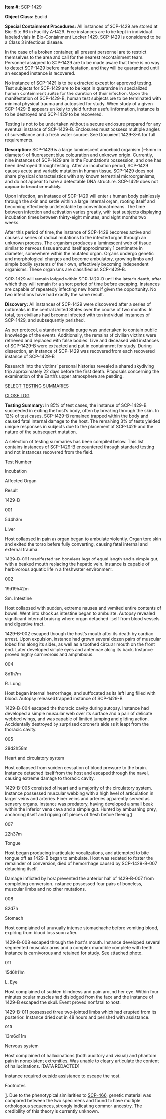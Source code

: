 **Item #:** SCP-1429

**Object Class:** Euclid

**Special Containment Procedures:** All instances of SCP-1429 are stored at Bio-Site 66 in Facility A-1429. Free instances are to be kept in individual labeled vials in Bio-Containment Locker 1429. SCP-1429 is considered to be a Class 3 infectious disease.

In the case of a broken container, all present personnel are to restrict themselves to the area and call for the nearest recontainment team. Personnel assigned to SCP-1429 are to be made aware that there is no way to detect SCP-1429 before manifestation, and they will be quarantined until an escaped instance is recovered.

No instance of SCP-1429 is to be extracted except for approved testing. Test subjects for SCP-1429 are to be kept in quarantine in specialized human containment suites for the duration of their infection. Upon the manifestation of SCP-1429-B, human test subjects are to be terminated with minimal physical trauma and autopsied for study. When study of a given SCP-1429-B appears unlikely to yield further useful information, instance is to be destroyed and SCP-1429 to be recovered.

Testing is not to be undertaken without a secure enclosure prepared for any eventual instance of SCP-1429-B. Enclosures must possess multiple angles of surveillance and a fresh water source. See Document 1429-3-A for full requirements.

**Description:** SCP-1429 is a large luminescent amoeboid organism (~5mm in diameter) of fluorescent blue colouration and unknown origin. Currently, nine instances of SCP-1429 are in the Foundation’s possession, and one has been destroyed through testing. After an incubation period, SCP-1429 causes acute and variable mutation in human tissue. SCP-1429 does not share physical characteristics with any known terrestrial microorganisms, and do not appear to have a detectable DNA structure. SCP-1429 does not appear to breed or multiply.

Upon infection, an instance of SCP-1429 will enter a human body painlessly through the skin and settle within a large internal organ, rooting itself and becoming effectively undetectable by conventional means. The time between infection and activation varies greatly, with test subjects displaying incubation times between thirty-eight minutes, and eight months two weeks.

After this period of time, the instance of SCP-1429 becomes active and causes a series of radical mutations to the infected organ through an unknown process. The organism produces a luminescent web of tissue similar to nervous tissue around itself approximately 1 centimetre in diameter, somewhere within the mutated organ. Organs undergo genetic and morphological changes and become ambulatory, growing limbs and simple bodily systems of their own, effectively becoming independent organisms. These organisms are classified as SCP-1429-B.

SCP-1429 will remain lodged within SCP-1429-B until the latter’s death, after which they will remain for a short period of time before escaping. Instances are capable of repeatedly infecting new hosts if given the opportunity. No two infections have had exactly the same result.

**Discovery:** All instances of SCP-1429 were discovered after a series of outbreaks in the central United States over the course of two months. In total, ten civilians had become infected with ten individual instances of SCP-1429, and subsequently perished.

As per protocol, a standard media purge was undertaken to contain public knowledge of the events. Additionally, the remains of civilian victims were retrieved and replaced with false bodies. Live and deceased wild instances of SCP-1429-B were extracted and put in containment for study. During dissection, an instance of SCP-1429 was recovered from each recovered instance of SCP-1429-B.

Research into the victims’ personal histories revealed a shared skydiving trip approximately 22 days before the first death. Proposals concerning the examination of the Earth’s upper atmosphere are pending.

[SELECT TESTING SUMMARIES](javascript:;)

[CLOSE LOG](javascript:;)

**Testing Summary:** In 85% of test cases, the instance of SCP-1429-B succeeded in exiting the host’s body, often by breaking through the skin. In 12% of test cases, SCP-1429-B remained trapped within the body and caused fatal internal damage to the host. The remaining 3% of tests yielded unique responses in subjects due to the placement of SCP-1429 and the nature of the subsequent mutation.

A selection of testing summaries has been compiled below. This list contains instances of SCP-1429-B encountered through standard testing and not instances recovered from the field.

Test Number

Incubation

Affected Organ

Result

1429-B

001

5d4h3m

Liver

Host collapsed in pain as organ began to ambulate violently. Organ tore skin and exited the torso before fully converting, causing fatal internal and external trauma.

1429-B-001 manifested ten boneless legs of equal length and a simple gut, with a beaked mouth replacing the hepatic vein. Instance is capable of herbivorous aquatic life in a freshwater environment.

002

19d19h42m

Sm. Intestine

Host collapsed with sudden, extreme nausea and vomited entire contents of bowel. Went into shock as intestine began to ambulate. Autopsy revealed significant internal bruising where organ detached itself from blood vessels and digestive tract.

1429-B-002 escaped through the host’s mouth after its death by cardiac arrest. Upon expulsion, instance had grown several dozen pairs of muscular lobed fins along its sides, as well as a toothed circular mouth on the front end. Later developed simple eyes and antennae along its back. Instance proved highly carnivorous and amphibious.

004

8d1h7m

R. Lung

Host began internal hemorrhage, and suffocated as its left lung filled with blood. Autopsy released trapped instance of SCP-1429-B

1429-B-004 escaped the thoracic cavity during autopsy. Instance had developed a simple muscular web over its surface and a pair of delicate webbed wings, and was capable of limited jumping and gliding action. Accidentally destroyed by surprised coroner’s aide as it leapt from the thoracic cavity.

005

28d2h58m

Heart and circulatory system

Host collapsed from sudden cessation of blood pressure to the brain. Instance detached itself from the host and escaped through the navel, causing extreme damage to thoracic cavity.

1429-B-005 consisted of heart and a majority of the circulatory system. Instance possessed muscular webbing with a high level of articulation in larger veins and arteries. Finer veins and arteries apparently served as sensory organs. Instance was predatory, having developed a small beak within the inferior vena cava and a simple gut. Hunted by ambushing prey, anchoring itself and ripping off pieces of flesh before fleeing.[1](javascript:;)

007

22h37m

Tongue

Host began producing inarticulate vocalizations, and attempted to bite tongue off as 1429-B began to ambulate. Host was sedated to foster the remainder of conversion, died of hemorrhage caused by SCP-1429-B-007 detaching itself.

Damage inflicted by host prevented the anterior half of 1429-B-007 from completing conversion. Instance possessed four pairs of boneless, muscular limbs and no other mutations.

008

82d7h

Stomach

Host complained of unusually intense stomachache before vomiting blood, expiring from blood loss soon after.

1429-B-008 escaped through the host's mouth. Instance developed several segmented muscular arms and a complex mandible complete with teeth. Instance is carnivorous and retained for study. See attached photo.

011

15d6h11m

L. Eye

Host complained of sudden blindness and pain around her eye. Within four minutes ocular muscles had dislodged from the face and the instance of 1429-B escaped the skull. Event proved nonfatal to host.

1429-B-011 possessed three two-jointed limbs which had erupted from its posterior. Instance dried out in 48 hours and perished with assistance.

015

13m6d11m

Nervous system

Host complained of hallucinations (both auditory and visual) and phantom pain in nonexistent extremities. Was unable to clearly articulate the content of hallucinations. \[DATA REDACTED\]

Instance required outside assistance to escape the host.

Footnotes

[1](javascript:;). Due to the phenotypical similarities to [SCP-466](/scp-466), genetic material was compared between the two specimens and found to have multiple orthologous sequences, strongly indicating common ancestry. The credibility of this theory is currently unknown.